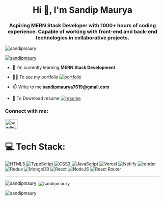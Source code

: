 <h1 align="center">Hi 👋, I'm Sandip Maurya</h1>
<h3 align="center">Aspiring MERN Stack Developer with 1000+ hours of coding experience. Capable
of working with front-end and back-end technologies in collaborative projects.</h3>

<p align="left"> <img src="https://komarev.com/ghpvc/?username=sandipmaury&label=Profile%20views&color=0e75b6&style=flat" alt="sandipmaury" /> </p>

<p align="left"> <a href="https://github.com/ryo-ma/github-profile-trophy"><img src="https://github-profile-trophy.vercel.app/?username=sandipmaury" alt="sandipmaury" /></a> </p>

- 🌱 I’m currently learning **MERN Stack Development**

- 👨‍💻 To see my portfolio [![portfolio](https://img.shields.io/badge/Click_HERE-000?style=for-the-badge&logo=ko-fi&logoColor=white)](https://sandipmaury.github.io/)

- 📫 Write to me **sandipmaurya7619@gmail.com**

- 📄 To Download resume [![resume](https://img.shields.io/badge/Click_HERE-000?style=for-the-badge&logo=ko-fi&logoColor=white)](https://drive.google.com/file/d/15c-2Mh206I72A7kAmu9qUQIwd-Pln1FQ/view?usp=sharing)

<h3 align="left">Connect with me:</h3>
<p align="left">
<a href="https://linkedin.com/in/sandip-maurya-003066235" target="blank"><img align="center" src="https://raw.githubusercontent.com/rahuldkjain/github-profile-readme-generator/master/src/images/icons/Social/linked-in-alt.svg" alt="sandip-maurya-003066235" height="30" width="40" /></a>
</p>

# 💻 Tech Stack:
![HTML5](https://img.shields.io/badge/html5-%23E34F26.svg?style=for-the-badge&logo=html5&logoColor=white) ![TypeScript](https://img.shields.io/badge/typescript-%23007ACC.svg?style=for-the-badge&logo=typescript&logoColor=white) ![CSS3](https://img.shields.io/badge/css3-%231572B6.svg?style=for-the-badge&logo=css3&logoColor=white) ![JavaScript](https://img.shields.io/badge/javascript-%23323330.svg?style=for-the-badge&logo=javascript&logoColor=%23F7DF1E) ![Vercel](https://img.shields.io/badge/vercel-%23000000.svg?style=for-the-badge&logo=vercel&logoColor=white) ![Netlify](https://img.shields.io/badge/netlify-%23000000.svg?style=for-the-badge&logo=netlify&logoColor=#00C7B7) ![render](https://img.shields.io/badge/render-%23430098.svg?style=for-the-badge&logo=heroku&logoColor=white) ![Redux](https://img.shields.io/badge/redux-%23593d88.svg?style=for-the-badge&logo=redux&logoColor=white) ![MongoDB](https://img.shields.io/badge/MongoDB-%234ea94b.svg?style=for-the-badge&logo=mongodb&logoColor=white) ![React](https://img.shields.io/badge/react-%2320232a.svg?style=for-the-badge&logo=react&logoColor=%2361DAFB) ![NodeJS](https://img.shields.io/badge/node.js-6DA55F?style=for-the-badge&logo=node.js&logoColor=white) ![React Router](https://img.shields.io/badge/React_Router-CA4245?style=for-the-badge&logo=react-router&logoColor=white)

---
 </a> </p>

<p><img align="left" src="https://github-readme-stats.vercel.app/api/top-langs?username=sandipmaury&show_icons=true&locale=en&layout=compact" alt="sandipmaury" /></p>

<p>&nbsp;<img align="center" src="https://github-readme-stats.vercel.app/api?username=sandipmaury&show_icons=true&locale=en" alt="sandipmaury" /></p>

<p><img align="center" src="https://github-readme-streak-stats.herokuapp.com/?user=sandipmaury&" alt="sandipmaury" /></p>
